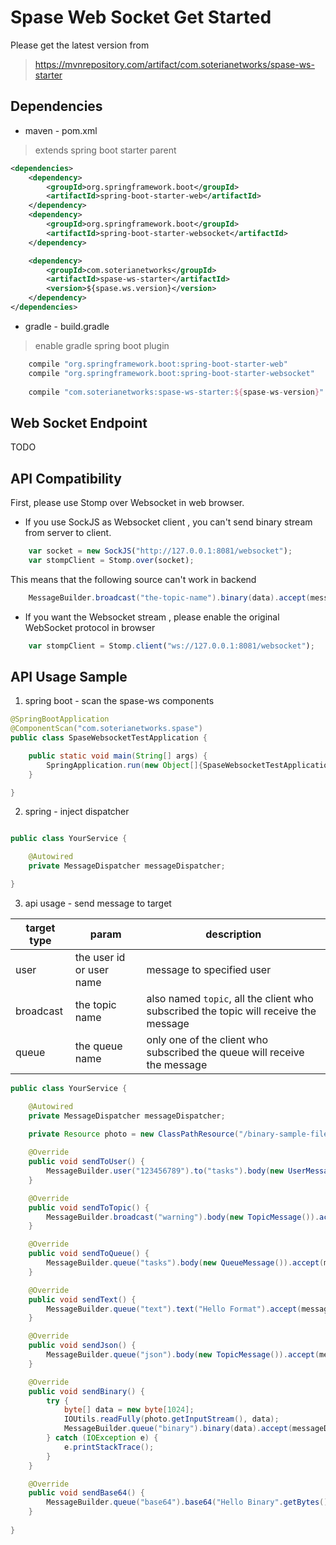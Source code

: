 # Spase Web Socket Get Started

Please get the latest version from 

> https://mvnrepository.com/artifact/com.soterianetworks/spase-ws-starter

## Dependencies


* maven - pom.xml

> extends spring boot starter parent 

```xml
<dependencies>
	<dependency>
		<groupId>org.springframework.boot</groupId>
		<artifactId>spring-boot-starter-web</artifactId>
	</dependency>
	<dependency>
		<groupId>org.springframework.boot</groupId>
		<artifactId>spring-boot-starter-websocket</artifactId>
	</dependency>

	<dependency>
		<groupId>com.soterianetworks</groupId>
		<artifactId>spase-ws-starter</artifactId>
		<version>${spase.ws.version}</version>
	</dependency>
</dependencies>	
```

* gradle - build.gradle

> enable gradle spring boot plugin

```gradle
	compile "org.springframework.boot:spring-boot-starter-web"
	compile "org.springframework.boot:spring-boot-starter-websocket"
	
	compile "com.soterianetworks:spase-ws-starter:${spase-ws-version}"
```

## Web Socket Endpoint 

TODO

## API Compatibility

First, please use Stomp over Websocket in web browser.

* If you use SockJS as Websocket client , you can't send binary stream from server to client.

```javascript
    var socket = new SockJS("http://127.0.0.1:8081/websocket");
    var stompClient = Stomp.over(socket);
```

This means that the following source can't work in backend

```java
    MessageBuilder.broadcast("the-topic-name").binary(data).accept(messageDispatcher);
```
 
* If you want the Websocket stream , please enable the original WebSocket protocol in browser  

```javascript
    var stompClient = Stomp.client("ws://127.0.0.1:8081/websocket");
```

## API Usage Sample

1. spring boot - scan the spase-ws components

```java
@SpringBootApplication
@ComponentScan("com.soterianetworks.spase")
public class SpaseWebsocketTestApplication {

    public static void main(String[] args) {
        SpringApplication.run(new Object[]{SpaseWebsocketTestApplication.class}, args);
    }

}
```

2. spring - inject dispatcher

```java

public class YourService {

    @Autowired
    private MessageDispatcher messageDispatcher;

}

```

3. api usage - send message to target

target type | param | description 
---|---|---
user | the user id or user name| message to specified user
broadcast | the topic name | also named `topic`, all the client who subscribed the topic will receive the message
queue | the queue name | only one of the client who subscribed the queue will receive the message


```java
public class YourService {

    @Autowired
    private MessageDispatcher messageDispatcher;
    
    private Resource photo = new ClassPathResource("/binary-sample-file.png");

    @Override
    public void sendToUser() {
        MessageBuilder.user("123456789").to("tasks").body(new UserMessage()).accept(messageDispatcher);
    }

    @Override
    public void sendToTopic() {
        MessageBuilder.broadcast("warning").body(new TopicMessage()).accept(messageDispatcher);
    }

    @Override
    public void sendToQueue() {
        MessageBuilder.queue("tasks").body(new QueueMessage()).accept(messageDispatcher);
    }

    @Override
    public void sendText() {
        MessageBuilder.queue("text").text("Hello Format").accept(messageDispatcher);
    }

    @Override
    public void sendJson() {
        MessageBuilder.queue("json").body(new TopicMessage()).accept(messageDispatcher);
    }

    @Override
    public void sendBinary() {
        try {
            byte[] data = new byte[1024];
            IOUtils.readFully(photo.getInputStream(), data);
            MessageBuilder.queue("binary").binary(data).accept(messageDispatcher);
        } catch (IOException e) {
            e.printStackTrace();
        }
    }

    @Override
    public void sendBase64() {
        MessageBuilder.queue("base64").base64("Hello Binary".getBytes()).accept(messageDispatcher);
    }
    
}
        
```


